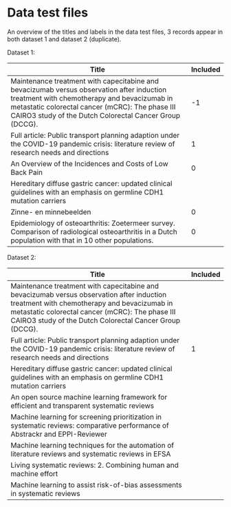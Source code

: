 # Data test files

An overview of the titles and labels in the data test files, 3 records appear in both dataset 1 and dataset 2 (duplicate).

Dataset 1:

| Title                                                                                                                                                                                                                                                  | Included |
|--------------------------------------------------------------------------------------------------------------------------------------------------------------------------------------------------------------------------------------------------------|----------|
| Maintenance treatment with capecitabine and bevacizumab versus observation after induction treatment with chemotherapy and bevacizumab in metastatic colorectal cancer (mCRC): The phase III CAIRO3 study of the Dutch Colorectal Cancer Group (DCCG). | \-1      |
| Full article: Public transport planning adaption under the COVID-19 pandemic crisis: literature review of research needs and directions                                                                                                                | 1        |
| An Overview of the Incidences and Costs of Low Back Pain                                                                                                                                                                                               | 0        |
| Hereditary diffuse gastric cancer: updated clinical guidelines with an emphasis on germline CDH1 mutation carriers                                                                                                                                     |          |
| Zinne- en minnebeelden                                                                                                                                                                                                                                 | 0        |
| Epidemiology of osteoarthritis: Zoetermeer survey. Comparison of radiological osteoarthritis in a Dutch population with that in 10 other populations.                                                                                                  | 0        |

Dataset 2:

| Title                                                                                                                                                                                                                                                  | Included |
|--------------------------------------------------------------------------------------------------------------------------------------------------------------------------------------------------------------------------------------------------------|----------|
| Maintenance treatment with capecitabine and bevacizumab versus observation after induction treatment with chemotherapy and bevacizumab in metastatic colorectal cancer (mCRC): The phase III CAIRO3 study of the Dutch Colorectal Cancer Group (DCCG). |
| Full article: Public transport planning adaption under the COVID-19 pandemic crisis: literature review of research needs and directions                                                                                                                | 1        |
| Hereditary diffuse gastric cancer: updated clinical guidelines with an emphasis on germline CDH1 mutation carriers                                                                                                                                     |
| An open source machine learning framework for efficient and transparent systematic reviews                                                                                                                                                             |
| Machine learning for screening prioritization in systematic reviews: comparative performance of Abstrackr and EPPI-Reviewer                                                                                                                            |
| Machine learning techniques for the automation of literature reviews and systematic reviews in EFSA                                                                                                                                                    |
| Living systematic reviews: 2. Combining human and machine effort                                                                                                                                                                                       |          |
| Machine learning to assist risk-of-bias assessments in systematic reviews                                                                                                                                                                              |          |